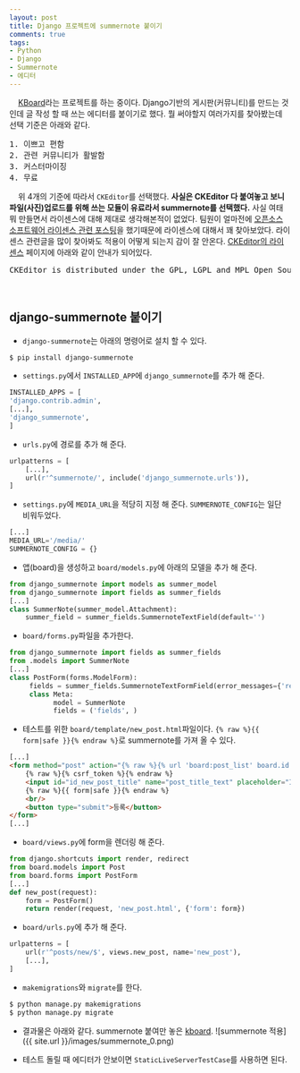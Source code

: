 ```yaml
---
layout: post
title: Django 프로젝트에 summernote 붙이기
comments: true
tags:
- Python
- Django
- Summernote
- 에디터
---
```

&nbsp;&nbsp;&nbsp; [KBoard](https://github.com/kboard/kboard)라는 프로젝트를 하는 중이다. Django기반의 게시판(커뮤니티)를 만드는 것인데 글 작성 할 때 쓰는 에디터를 붙이기로 했다. 뭘 써야할지 여러가지를 찾아봤는데 선택 기준은 아래와 같다.     
<pre>1. 이쁘고 편함
2. 관련 커뮤니티가 활발함
3. 커스터마이징
4. 무료</pre>

&nbsp;&nbsp;&nbsp; 위 4개의 기준에 따라서 `CKEditor`를 선택했다. **사실은 CKEditor 다 붙여놓고 보니 파일(사진)업로드를 위해 쓰는 모듈이 유료라서 summernote를 선택했다.** 사실 여태 뭐 만들면서 라이센스에 대해 제대로 생각해본적이 없었다. 팀원이 얼마전에 [오픈소스 소프트웨어 라이센스 관련 포스팅](http://guswnsxodlf.github.io/blog/develop/software-license)을 했기때문에 라이센스에 대해서 꽤 찾아보았다. 라이센스 관련글을 많이 찾아봐도 적용이 어떻게 되는지 감이 잘 안온다. [CKEditor의 라이센스](http://ckeditor.com/about/license) 페이지에 아래와 같이 안내가 되어있다.     
<pre>CKEditor is distributed under the GPL, LGPL and MPL Open Source licenses.</pre>       
<br/>

## **django-summernote 붙이기**

* `django-summernote`는 아래의 명령어로 설치 할 수 있다.

```bash
$ pip install django-summernote
```

* `settings.py`에서 `INSTALLED_APP`에 `django_summernote`를 추가 해 준다.

```python
INSTALLED_APPS = [
'django.contrib.admin',
[...],
'django_summernote',
]
```

* `urls.py`에 경로를 추가 해 준다.

```python
urlpatterns = [
    [...],
    url(r'^summernote/', include('django_summernote.urls')),
]
```

* `settings.py`에 `MEDIA_URL`을 적당히 지정 해 준다. `SUMMERNOTE_CONFIG`는 일단 비워두었다.

```python
[...]
MEDIA_URL='/media/'
SUMMERNOTE_CONFIG = {}
```

* 앱(board)을 생성하고 `board/models.py`에 아래의 모델을 추가 해 준다.    

```python
from django_summernote import models as summer_model
from django_summernote import fields as summer_fields
[...]
class SummerNote(summer_model.Attachment):
    summer_field = summer_fields.SummernoteTextField(default='')
```

* `board/forms.py`파일을 추가한다.

```python
from django_summernote import fields as summer_fields
from .models import SummerNote
[...]
class PostForm(forms.ModelForm):
     fields = summer_fields.SummernoteTextFormField(error_messages={'required':(u'데이터를 입력해주세요'),})
     class Meta:
           model = SummerNote
           fields = ('fields', )
```

* 테스트를 위한 `board/template/new_post.html`파일이다. `{% raw %}{{ form|safe }}{% endraw %}`로 summernote를 가져 올 수 있다.

```html
[...]
<form method="post" action="{% raw %}{% url 'board:post_list' board.id %}{% endraw %}">
    {% raw %}{% csrf_token %}{% endraw %}
    <input id="id_new_post_title" name="post_title_text" placeholder="Insert Title"/><br/>
    {% raw %}{{ form|safe }}{% endraw %}
    <br/>
    <button type="submit">등록</button>
</form>
[...]
```

* `board/views.py`에 form을 렌더링 해 준다.

```python
from django.shortcuts import render, redirect
from board.models import Post
from board.forms import PostForm
[...]
def new_post(request):
    form = PostForm()
    return render(request, 'new_post.html', {'form': form})
```

* `board/urls.py`에 추가 해 준다.

```python
urlpatterns = [
    url(r'^posts/new/$', views.new_post, name='new_post'),
    [...],
]
```

* `makemigrations`와 `migrate`를 한다.

```bash
$ python manage.py makemigrations
$ python manage.py migrate
```

* 결과물은 아래와 같다. summernote 붙여만 놓은  [kboard](https://github.com/hyesun03/k-board/tree/d1498d997ce2d98bc3532ea334864df0a48b99be).
![summernote 적용]({{ site.url }}/images/summernote_0.png)

* 테스트 돌릴 때 에디터가 안보이면 `StaticLiveServerTestCase`를 사용하면 된다.
